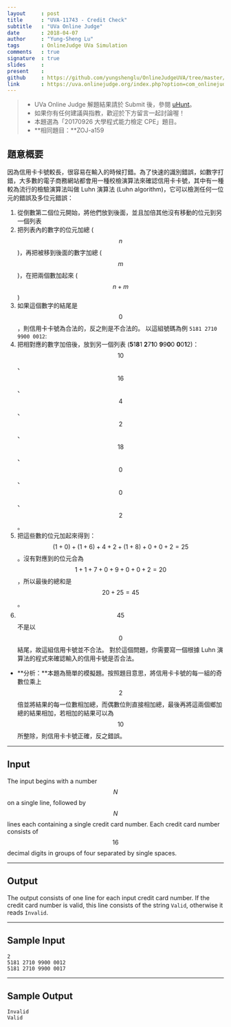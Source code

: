 ```yaml
---
layout     : post
title      : "UVA-11743 - Credit Check"
subtitle   : "UVa Online Judge"
date       : 2018-04-07
author     : "Yung-Sheng Lu"
tags       : OnlineJudge UVa Simulation
comments   : true
signature  : true
slides     : 
present    :
github     : https://github.com/yungshenglu/OnlineJudgeUVA/tree/master/UVA-11743
link       : https://uva.onlinejudge.org/index.php?option=com_onlinejudge&Itemid=8&page=show_problem&category=&problem=2843&mosmsg=Submission+received+with+ID+21102736
---
```


> * UVa Online Judge 解題結果請於 Submit 後，參閱 [uHunt](https://uhunt.onlinejudge.org/)。
> * 如果你有任何建議與指教，歡迎於下方留言一起討論喔！
> * 本題選為「20170926 大學程式能力檢定 CPE」題目。
> * **相同題目：**ZOJ-a159

## 題意概要

因為信用卡卡號較長，很容易在輸入的時候打錯。為了快速的識別錯誤，如數字打錯，大多數的電子商務網站都會用一種校檢演算法來確認信用卡卡號，其中有一種較為流行的檢驗演算法叫做 Luhn 演算法 (Luhn algorithm)，它可以檢測任何一位元的錯誤及多位元錯誤：
1. 從倒數第二個位元開始，將他們放到後面，並且加倍其他沒有移動的位元到另一個列表
2. 把列表內的數字的位元加總 ($$n$$)，再把被移到後面的數字加總 ($$m$$)，在把兩個數加起來 ($$n + m$$)
3. 如果這個數字的結尾是 $$0$$，則信用卡卡號為合法的，反之則是不合法的。
以這組號碼為例 `5181 2710 9900 0012`:
1. 把相對應的數字加倍後，放到另一個列表 (**5**1**8**1 **2**7**1**0  **9**9**0**0  **0**0**1**2)：$$10$$、$$16$$、$$4$$、$$2$$、$$18$$、$$0$$、$$0$$、$$2$$。
2. 把這些數的位元加起來得到：$$(1 + 0) + (1 + 6) + 4 + 2 + (1 + 8) + 0 + 0 + 2 = 25$$。沒有對應到的位元合為 $$1 + 1 + 7 + 0 + 9 + 0 + 0 + 2 = 20$$，所以最後的總和是 $$20 + 25 = 45$$。
3. $$45$$ 不是以 $$0$$ 結尾，故這組信用卡號並不合法。
對於這個問題，你需要寫一個根據 Luhn 演算法的程式來確認輸入的信用卡號是否合法。

* **分析：**本題為簡單的模擬題。按照題目意思，將信用卡卡號的每一組的奇數位乘上 $$2$$ 倍並將結果的每一位數相加總，而偶數位則直接相加總，最後再將這兩個鄉加總的結果相加，若相加的結果可以為 $$10$$ 所整除，則信用卡卡號正確，反之錯誤。

---
## Input

The input begins with a number $$N$$ on a single line, followed by $$N$$ lines each containing a single credit card number. Each credit card number consists of $$16$$ decimal digits in groups of four separated by single spaces.

---
## Output

The output consists of one line for each input credit card number. If the credit card number is valid, this line consists of the string `Valid`, otherwise it reads `Invalid`.

---
## Sample Input

```
2
5181 2710 9900 0012
5181 2710 9900 0017
```

---
## Sample Output

```
Invalid
Valid
```